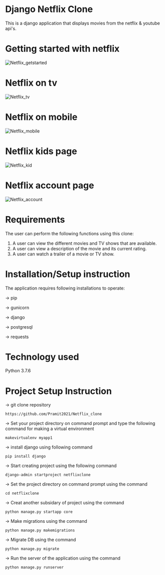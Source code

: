 # Django Netflix Clone
This is a django application that displays movies from the netflix & youtube api's.

# Getting started with netflix
![Netflix_getstarted](https://user-images.githubusercontent.com/93142399/202911951-b706bd2a-4db5-4bc2-b13a-02d3f24eb886.JPG)

# Netflix on tv
![Netflix_tv](https://user-images.githubusercontent.com/93142399/202912685-28f7cfba-2453-492d-9677-8a72d77e9124.JPG)

# Netflix on mobile
![Netflix_mobile](https://user-images.githubusercontent.com/93142399/202912710-b870152f-c876-422f-b667-93c9473dc2f6.JPG)

# Netflix kids page
![Netflix_kid](https://user-images.githubusercontent.com/93142399/202912608-9a4a476b-141f-4ee7-afa3-fb08d9b2fc9f.JPG)

# Netflix account page
![Netflix_account](https://user-images.githubusercontent.com/93142399/202912653-d0fb6504-ebce-4b44-88a2-e72b69fc5b6b.JPG)


# Requirements
The user can perform the following functions using this clone:
1. A user can view the different movies and TV shows that are available.
2. A user can view a description of the movie and its current rating.
3. A user can watch a trailer of a movie or TV show.

# Installation/Setup instruction
The application requires following installations to operate:

-> pip

-> gunicorn

-> django

-> postgresql

-> requests

# Technology used
Python 3.7.6

# Project Setup Instruction

-> git clone repository

`https://github.com/Pramit2021/Netflix_clone`

-> Set your project directory on command prompt and type the following command for making a virtual environment

`makevirtualenv myapp1`

-> install django using following command

`pip install django`

-> Start creating project using the following command

`django-admin startproject netflixclone`

-> Set the project directory on command prompt using the command

`cd netflixclone`

-> Creat another subsidary of project using the command

`python manage.py startapp core`

-> Make migrations using the command

`python manage.py makemigrations`

-> Migrate DB using the command

`python manage.py migrate`

-> Run the server of the application using the command

`python manage.py runserver`







